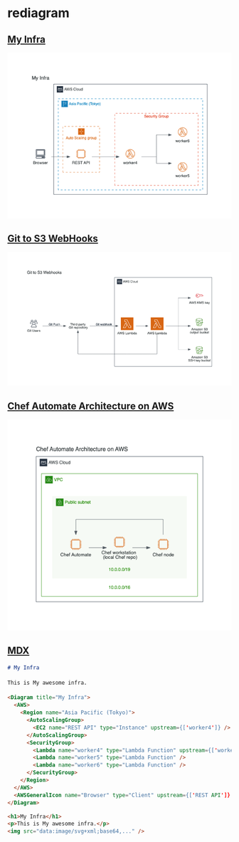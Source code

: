 # rediagram

## [My Infra](./examples/gallery/src/MyInfra.tsx)

![MyInfra](./examples/gallery/MyInfra.png)

## [Git to S3 WebHooks](./examples/gallery/src/GitToS3WebHooks.tsx)

![GitToS3WebHooks](./examples/gallery/GitToS3WebHooks.png)

## [Chef Automate Architecture on AWS](./examples/gallery/src/ChefAutomateArchitectureOnAWS.tsx)

![ChefAutomateArchitectureOnAWS](./examples/gallery/ChefAutomateArchitectureOnAWS.png)

## [MDX](./examples/mdx/MyInfra.mdx)

```md
# My Infra

This is My awesome infra.

<Diagram title="My Infra">
  <AWS>
    <Region name="Asia Pacific (Tokyo)">
      <AutoScalingGroup>
        <EC2 name="REST API" type="Instance" upstream={['worker4']} />
      </AutoScalingGroup>
      <SecurityGroup>
        <Lambda name="worker4" type="Lambda Function" upstream={['worker5', 'worker6']} />
        <Lambda name="worker5" type="Lambda Function" />
        <Lambda name="worker6" type="Lambda Function" />
      </SecurityGroup>
    </Region>
  </AWS>
  <AWSGeneralIcon name="Browser" type="Client" upstream={['REST API']} />
</Diagram>
```

```html
<h1>My Infra</h1>
<p>This is My awesome infra.</p>
<img src="data:image/svg+xml;base64,..." />
```
